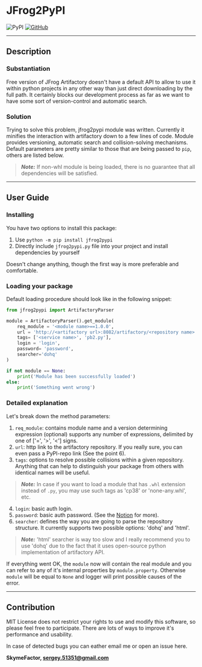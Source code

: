 # JFrog2PyPI
![PyPI](https://img.shields.io/pypi/v/jfrog2pypi) [![GitHub](https://img.shields.io/github/license/microservices-course-itmo/jfrog2pypi?color=silver)](https://github.com/microservices-course-itmo/jfrog2pypi/blob/main/LICENSE)
***
## Description
### Substantiation
Free version of JFrog Artifactory doesn't have a default API to allow to use it within python projects in any other way than just direct downloading by the full path. It certainly blocks our development process as far as we want to have some sort of version-control and automatic search.
### Solution
Trying to solve this problem, jfrog2pypi module was written. Currently it minifies the interaction with artifactory down to a few lines of code. Module provides versioning, automatic search and collision-solving mechanisms. Default parameters are pretty similar to those that are being passed to `pip`, others are listed below.
> ***Note:*** If non-whl module is being loaded, there is no guarantee that all dependencies will be satisfied.
---
## User Guide
### Installing
You have two options to install this package:

1. Use ```python -m pip install jfrog2pypi```
2. Directly include `jfrog2pypi.py` file into your project and install dependencies by yourself

Doesn't change anything, though the first way is more preferable and comfortable.

### Loading your package
Default loading procedure should look like in the following snippet:
```python
from jfrog2pypi import ArtifactoryParser

module = ArtifactoryParser().get_module(
	req_module = '<module name>==1.0.0',
	url = 'http://<artifactory url>:8082/artifactory/<repository name>',
	tags= ['<service name>', 'pb2.py'],
	login = 'login',
	password= 'password',
	searcher='dohq'
)

if not module == None:
    print('Module has been successfully loaded')
else:
    print('Something went wrong')
```
### Detailed explanation
Let's break down the method parameters:
1. `req_module`: contains module name and a version determining expression (optional) supports any number of expressions, delimited by one of ['=', '>', '<'] signs.
2. `url`: http link to the artifactory repository. If you really sure, you can even pass a PyPI-repo link (See the point 6).
3. `tags`: options to resolve possible collisions within a given repository. Anything that can help to distinguish your package from others with identical names will be useful.

> ***Note:*** In case if you want to load a module that has `.whl` extension instead of `.py`, you may use such tags as 'cp38' or 'none-any.whl', etc. 

4. `login`: basic auth login.
5. `password`: basic auth password. (See the [Notion](https://www.notion.so/ded97d649cc840ccbf1972568627a218) for more).
6. `searcher`: defines the way you are going to parse the repository structure. It currently supports two possible options: 'dohq' and 'html'. 

> ***Note:*** 'html' searcher is way too slow and I really recommend you to use 'dohq' due to the fact that it uses open-source python implementation of artifactory API.

If everything went OK, the `module` now will contain the real module and you can refer to any of it's internal properties by `module.property`. Otherwise `module` will be equal to `None` and logger will print possible causes of the error.
***
## Contribution
MIT License does not restrict your rights to use and modify this software, so please feel free to participate. There are lots of ways to improve it's performance and usability.

In case of detected bugs you can eather email me or open an issue here.

**SkymeFactor, <sergey.51351@gmail.com>**
